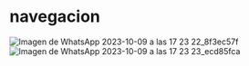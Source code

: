 # navegacion

![Imagen de WhatsApp 2023-10-09 a las 17 23 22_8f3ec57f](https://github.com/PRivasA/navegacion/assets/106940501/69692183-c7ac-4d1d-8791-45496d7bc838)
![Imagen de WhatsApp 2023-10-09 a las 17 23 23_ecd85fca](https://github.com/PRivasA/navegacion/assets/106940501/3f3a7a06-47cb-4c67-9627-a859439deb2a)
